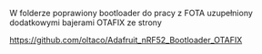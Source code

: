 W folderze poprawiony bootloader do pracy z FOTA uzupełniony dodatkowymi bajerami OTAFIX ze strony

https://github.com/oltaco/Adafruit_nRF52_Bootloader_OTAFIX
